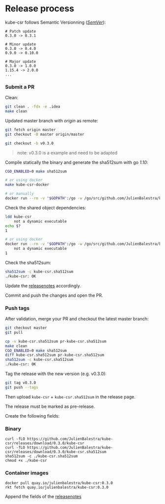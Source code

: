 # Release process

kube-csr follows Semantic Versionning ([_SemVer_](https://semver.org/)):
```text
# Patch update
0.3.0 -> 0.3.1

# Minor update
0.3.0 -> 0.4.0
0.9.0 -> 0.10.0

# Major update
0.3.0 -> 1.0.0
1.15.4 -> 2.0.0
...
```

### Submit a PR

Clean:
```bash
git clean . -fdx -e .idea
make clean
```

Updated master branch with *origin* as remote:
```bash
git fetch origin master
git checkout -B master origin/master
```

```bash
git checkout -b v0.3.0
```
> note: v0.3.0 is a example and need to be adapted

Compile statically the binary and generate the sha512sum with go *1.10*:
```bash
CGO_ENABLED=0 make sha512sum

# or using docker
make kube-csr-docker

# or manually
docker run --rm -v "$GOPATH":/go -w /go/src/github.com/JulienBalestra/kube-csr golang:1.10 make sha512sum
```

Check the shared object dependencies:
```bash
ldd kube-csr
	not a dynamic executable
echo $?
1

# or using docker
docker run --rm -v "$GOPATH":/go -w /go/src/github.com/JulienBalestra/kube-csr golang:1.10 sh -c 'ldd kube-csr ; echo $?'
	not a dynamic executable
1
```

Check the sha512sum:
```bash
sha512sum -c kube-csr.sha512sum 
./kube-csr: OK
```

Update the [releasenotes](./releasenotes.md) accordingly.

Commit and push the changes and open the PR.

### Push tags

After validation, merge your PR and checkout the latest master branch:
```bash
git checkout master
git pull
```

```bash
cp -v kube-csr.sha512sum pr-kube-csr.sha512sum
make clean
CGO_ENABLED=0 make sha512sum
diff kube-csr.sha512sum pr-kube-csr.sha512sum
sha512sum -c kube-csr.sha512sum 
./kube-csr: OK
```

Tag the release with the new version (e.g. v0.3.0):
```bash
git tag v0.3.0
git push --tags
```

Then upload `kube-csr` + `kube-csr.sha512sum` in the release page.

The release must be marked as pre-release.

Create the following fields:

### Binary
```
curl -fLO https://github.com/JulienBalestra/kube-csr/releases/download/0.3.0/kube-csr
curl -fLO https://github.com/JulienBalestra/kube-csr/releases/download/0.3.0/kube-csr.sha512sum
sha512sum -c ./kube-csr.sha512sum
chmod +x ./kube-csr
```

### Container images
```
docker pull quay.io/julienbalestra/kube-csr:0.3.0
rkt fetch quay.io/julienbalestra/kube-csr:0.3.0
```

Append the fields of the [releasenotes](./releasenotes.md)

